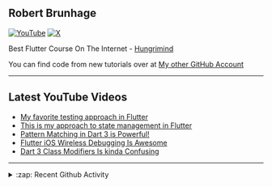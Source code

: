 ## Robert Brunhage

[![YouTube](https://img.shields.io/badge/YouTube-%23FF0000.svg?style=for-the-badge&logo=YouTube&logoColor=white)](http://bit.ly/2SUyRhx)
[![X](https://img.shields.io/badge/X-%23000000.svg?style=for-the-badge&logo=X&logoColor=white)](https://x.com/intent/follow?original_referer=https%3A%2F%2Fgithub.com%2Frobertbrunhage&screen_name=robertbrunhage)

Best Flutter Course On The Internet - [Hungrimind](https://hungrimind.com)

You can find code from new tutorials over at [My other GitHub Account](https://github.com/Robert-Brunhage-Organization)

---

## Latest YouTube Videos
<!-- YOUTUBE:START -->
- [My favorite testing approach in Flutter](https://www.youtube.com/watch?v=ywGfds4gPZw)
- [This is my approach to state management in Flutter](https://www.youtube.com/watch?v=JFqB2FiXGzU)
- [Pattern Matching in Dart 3 is Powerful!](https://www.youtube.com/watch?v=j3fzeDpd2ts)
- [Flutter iOS Wireless Debugging Is Awesome](https://www.youtube.com/watch?v=atbStqnPXC8)
- [Dart 3 Class Modifiers Is kinda Confusing](https://www.youtube.com/watch?v=Od49lG0ez0o)
<!-- YOUTUBE:END -->

---

<details>
  <summary>:zap: Recent Github Activity</summary>
  
<!--START_SECTION:activity-->
1. 🗣 Commented on [#11438](https://github.com/flutter/website/issues/11438#issuecomment-2497097589) in [flutter/website](https://github.com/flutter/website)
2. 🗣 Commented on [#11414](https://github.com/flutter/website/pull/11414#issuecomment-2489105331) in [flutter/website](https://github.com/flutter/website)
3. 💪 Opened PR [#6](https://github.com/hungrimind/flutter_todo/pull/6) in [hungrimind/flutter_todo](https://github.com/hungrimind/flutter_todo)
4. 🗣 Commented on [#13323](https://github.com/firebase/flutterfire/issues/13323#issuecomment-2357654439) in [firebase/flutterfire](https://github.com/firebase/flutterfire)
5. 🗣 Commented on [#13323](https://github.com/firebase/flutterfire/issues/13323#issuecomment-2356234160) in [firebase/flutterfire](https://github.com/firebase/flutterfire)
<!--END_SECTION:activity-->

</details>

[twitter]: https://twitter.com/robertbrunhage
[youtube]: https://youtube.com/c/robertbrunhage
[instagram]: https://instagram.com/robertbrunhagedev
